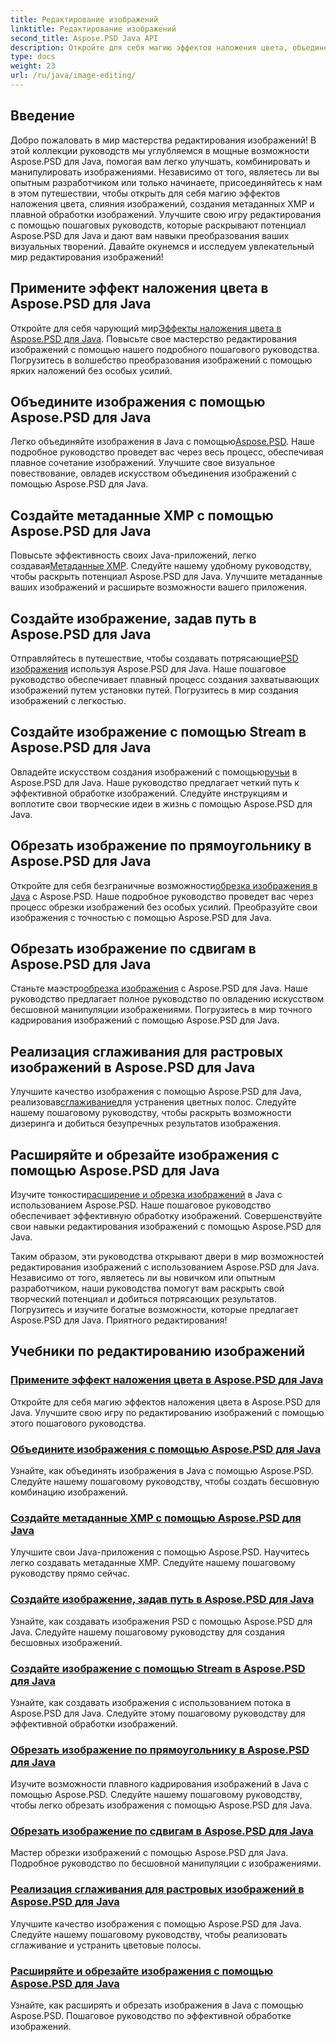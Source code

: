 ```yaml
---
title: Редактирование изображений
linktitle: Редактирование изображений
second_title: Aspose.PSD Java API
description: Откройте для себя магию эффектов наложения цвета, объединения изображений и плавной обработки изображений с помощью Aspose.PSD. Улучшите свою игру по редактированию изображений с помощью наших руководств.
type: docs
weight: 23
url: /ru/java/image-editing/
---
```

## Введение 

Добро пожаловать в мир мастерства редактирования изображений! В этой коллекции руководств мы углубляемся в мощные возможности Aspose.PSD для Java, помогая вам легко улучшать, комбинировать и манипулировать изображениями. Независимо от того, являетесь ли вы опытным разработчиком или только начинаете, присоединяйтесь к нам в этом путешествии, чтобы открыть для себя магию эффектов наложения цвета, слияния изображений, создания метаданных XMP и плавной обработки изображений. Улучшите свою игру редактирования с помощью пошаговых руководств, которые раскрывают потенциал Aspose.PSD для Java и дают вам навыки преобразования ваших визуальных творений. Давайте окунемся и исследуем увлекательный мир редактирования изображений!

## Примените эффект наложения цвета в Aspose.PSD для Java

 Откройте для себя чарующий мир[Эффекты наложения цвета в Aspose.PSD для Java](./color-overlay-effect/). Повысьте свое мастерство редактирования изображений с помощью нашего подробного пошагового руководства. Погрузитесь в волшебство преобразования изображений с помощью ярких наложений без особых усилий.

## Объедините изображения с помощью Aspose.PSD для Java

 Легко объединяйте изображения в Java с помощью[Aspose.PSD](./combine-images/). Наше подробное руководство проведет вас через весь процесс, обеспечивая плавное сочетание изображений. Улучшите свое визуальное повествование, овладев искусством объединения изображений с помощью Aspose.PSD для Java.

## Создайте метаданные XMP с помощью Aspose.PSD для Java

 Повысьте эффективность своих Java-приложений, легко создавая[Метаданные XMP](./create-xmp-metadata/). Следуйте нашему удобному руководству, чтобы раскрыть потенциал Aspose.PSD для Java. Улучшите метаданные ваших изображений и расширьте возможности вашего приложения.

## Создайте изображение, задав путь в Aspose.PSD для Java

 Отправляйтесь в путешествие, чтобы создавать потрясающие[PSD изображения](./create-image-by-setting-path/) используя Aspose.PSD для Java. Наше пошаговое руководство обеспечивает плавный процесс создания захватывающих изображений путем установки путей. Погрузитесь в мир создания изображений с легкостью.

## Создайте изображение с помощью Stream в Aspose.PSD для Java

 Овладейте искусством создания изображений с помощью[ручьи](./create-image-using-stream/) в Aspose.PSD для Java. Наше руководство предлагает четкий путь к эффективной обработке изображений. Следуйте инструкциям и воплотите свои творческие идеи в жизнь с помощью Aspose.PSD для Java.

## Обрезать изображение по прямоугольнику в Aspose.PSD для Java

 Откройте для себя безграничные возможности[обрезка изображения в Java](./crop-image-by-rectangle/) с Aspose.PSD. Наше подробное руководство проведет вас через процесс обрезки изображений без особых усилий. Преобразуйте свои изображения с точностью с помощью Aspose.PSD для Java.

## Обрезать изображение по сдвигам в Aspose.PSD для Java

 Станьте маэстро[обрезка изображения](./crop-image-by-shifts/) с Aspose.PSD для Java. Наше руководство предлагает полное руководство по овладению искусством бесшовной манипуляции изображениями. Погрузитесь в мир точного кадрирования изображений с помощью Aspose.PSD для Java.

## Реализация сглаживания для растровых изображений в Aspose.PSD для Java

 Улучшите качество изображения с помощью Aspose.PSD для Java, реализовав[сглаживание](./implement-dithering/)для устранения цветных полос. Следуйте нашему пошаговому руководству, чтобы раскрыть возможности дизеринга и добиться безупречных результатов изображения.

## Расширяйте и обрезайте изображения с помощью Aspose.PSD для Java

 Изучите тонкости[расширение и обрезка изображений](./expand-and-crop-images/) в Java с использованием Aspose.PSD. Наше пошаговое руководство обеспечивает эффективную обработку изображений. Совершенствуйте свои навыки редактирования изображений с помощью Aspose.PSD для Java.

Таким образом, эти руководства открывают двери в мир возможностей редактирования изображений с использованием Aspose.PSD для Java. Независимо от того, являетесь ли вы новичком или опытным разработчиком, наши руководства помогут вам раскрыть свой творческий потенциал и добиться потрясающих результатов. Погрузитесь и изучите богатые возможности, которые предлагает Aspose.PSD для Java. Приятного редактирования!
## Учебники по редактированию изображений
### [Примените эффект наложения цвета в Aspose.PSD для Java](./color-overlay-effect/)
Откройте для себя магию эффектов наложения цвета в Aspose.PSD для Java. Улучшите свою игру по редактированию изображений с помощью этого пошагового руководства.
### [Объедините изображения с помощью Aspose.PSD для Java](./combine-images/)
Узнайте, как объединять изображения в Java с помощью Aspose.PSD. Следуйте нашему пошаговому руководству, чтобы создать бесшовную комбинацию изображений.
### [Создайте метаданные XMP с помощью Aspose.PSD для Java](./create-xmp-metadata/)
Улучшите свои Java-приложения с помощью Aspose.PSD. Научитесь легко создавать метаданные XMP. Следуйте нашему пошаговому руководству прямо сейчас.
### [Создайте изображение, задав путь в Aspose.PSD для Java](./create-image-by-setting-path/)
Узнайте, как создавать изображения PSD с помощью Aspose.PSD для Java. Следуйте нашему пошаговому руководству для создания бесшовных изображений.
### [Создайте изображение с помощью Stream в Aspose.PSD для Java](./create-image-using-stream/)
Узнайте, как создавать изображения с использованием потока в Aspose.PSD для Java. Следуйте этому пошаговому руководству для эффективной обработки изображений.
### [Обрезать изображение по прямоугольнику в Aspose.PSD для Java](./crop-image-by-rectangle/)
Изучите возможности плавного кадрирования изображений в Java с помощью Aspose.PSD. Следуйте нашему пошаговому руководству, чтобы легко обрезать изображения с помощью Aspose.PSD для Java.
### [Обрезать изображение по сдвигам в Aspose.PSD для Java](./crop-image-by-shifts/)
Мастер обрезки изображений с помощью Aspose.PSD для Java. Подробное руководство по бесшовной манипуляции с изображениями.
### [Реализация сглаживания для растровых изображений в Aspose.PSD для Java](./implement-dithering/)
Улучшите качество изображения с помощью Aspose.PSD для Java. Следуйте нашему пошаговому руководству, чтобы реализовать сглаживание и устранить цветовые полосы.
### [Расширяйте и обрезайте изображения с помощью Aspose.PSD для Java](./expand-and-crop-images/)
Узнайте, как расширять и обрезать изображения в Java с помощью Aspose.PSD. Пошаговое руководство по эффективной обработке изображений.